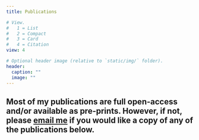 ```yaml
---
title: Publications

# View.
#   1 = List
#   2 = Compact
#   3 = Card
#   4 = Citation
view: 4

# Optional header image (relative to `static/img/` folder).
header:
  caption: ""
  image: ""
---
```


## Most of my publications are full open-access and/or available as pre-prints. However, if not, please [email me](/en/#contact) if you would like a copy of any of the publications below.
